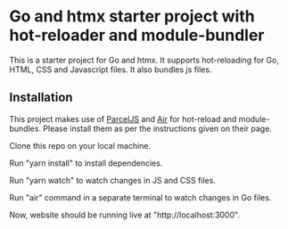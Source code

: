 # Go and htmx starter project with hot-reloader and module-bundler

This is a starter project for Go and htmx. It supports hot-reloading for Go, HTML, CSS and Javascript files. It also bundles js files.

## Installation
This project makes use of [ParcelJS](https://github.com/parcel-bundler/parcel) and [Air](https://github.com/cosmtrek/air) for hot-reload and module-bundles. Please install them as per the instructions given on their page.

Clone this repo on your local machine.

Run "yarn install" to install dependencies.

Run "yarn watch" to watch changes in JS and CSS files.

Run "air" command in a separate terminal to watch changes in Go files.

Now, website should be running live at "http://localhost:3000".
